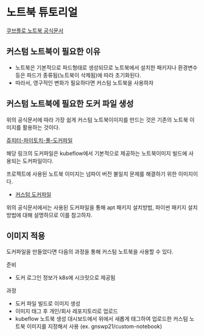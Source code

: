 # 노트북 튜토리얼

[쿠브플로 노트북 공식문서](https://www.kubeflow.org/docs/components/notebooks/)

## 커스텀 노트북이 필요한 이유
- 노트북은 기본적으로 파드형태로 생성되므로 노트북에서 설치한 패키지나 환경변수등은 파드가 종류됨(노트북이 삭제됨)에 따라 초기화된다.
- 따라서, 영구적인 변화가 필요하다면 커스텀 노트북을 사용하자

## 커스텀 노트북에 필요한 도커 파일 생성


위의 공식문서에 따라 가장 쉽게 커스텀 노트북이미지를 만드는 것은 기존의 노트북 이미지를 활용하는 것이다.

[쥬피터-파이토치-풀-도커파일](https://github.com/kubeflow/kubeflow/blob/master/components/example-notebook-servers/jupyter-pytorch-full/Dockerfile)

해당 링크의 도커파일은 kubeflow에서 기본적으로 제공하는 노트북이미지 빌드에 사용되는 도커파일이다.

프로젝트에 사용된 노트북 이미지는 넘파이 버전 불일치 문제를 해결하기 위한 이미지이다. 

- [커스텀 도커파일](/2.notebook_custom_image/Dockerfile)


위의 공식문서에서는 사용된 도커파일을 통해 apt 패키지 설치방법, 파이썬 패키지 설치방법에 대해 설명하므로 이를 참고하자.



## 이미지 적용
도커파일을 만들었다면 다음의 과정을 통해 커스텀 노트북을 사용할 수 있다.

준비
- 도커 로그인 정보가 k8s에 시크릿으로 제공됨

과정
- 도커 파일 빌드로 이미지 생성
- 이미지 태그 후 개인/회사 레포지토리로 업로드
- kubeflow 노트북 생성 대시보드에서 위에서 새롭게 태그하여 업로드한 커스텀 노트북 이미지를 지정해서 사용 (ex. gnswp21/custom-notebook)










